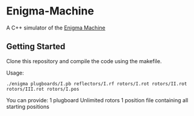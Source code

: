 # Enigma-Machine
A C++ simulator of the [Enigma Machine](https://en.wikipedia.org/wiki/Enigma_machine)

## Getting Started 
Clone this repository and compile the code using the makefile. 

Usage:

```
./enigma plugboards/I.pb reflectors/I.rf rotors/I.rot rotors/II.rot rotors/III.rot rotors/I.pos
```

You can provide:
  1 plugboard 
  Unlimited rotors 
  1 position file containing all starting positions
